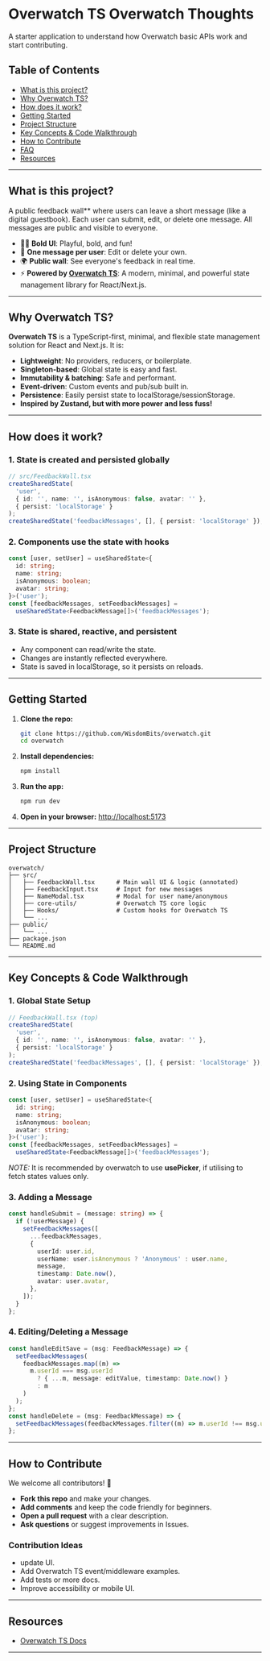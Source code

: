 # Overwatch TS  Overwatch Thoughts

A starter application to understand how Overwatch basic APIs work and start contributing.

## Table of Contents

- [What is this project?](#what-is-this-project)
- [Why Overwatch TS?](#why-overwatch-ts)
- [How does it work?](#how-does-it-work)
- [Getting Started](#getting-started)
- [Project Structure](#project-structure)
- [Key Concepts & Code Walkthrough](#key-concepts--code-walkthrough)
- [How to Contribute](#how-to-contribute)
- [FAQ](#faq)
- [Resources](#resources)

---

## What is this project?

A public feedback wall** where users can leave a short message (like a digital guestbook). Each user can submit, edit, or delete one message. All messages are public and visible to everyone.

- 🦸‍♂️ **Bold UI**: Playful, bold, and fun!
- 📝 **One message per user**: Edit or delete your own.
- 🌍 **Public wall**: See everyone's feedback in real time.
- ⚡️ **Powered by [Overwatch TS](https://docs.overwatchts.in/docs)**: A modern, minimal, and powerful state management library for React/Next.js.

---

## Why Overwatch TS?

**Overwatch TS** is a TypeScript-first, minimal, and flexible state management solution for React and Next.js. It is:

- **Lightweight**: No providers, reducers, or boilerplate.
- **Singleton-based**: Global state is easy and fast.
- **Immutability & batching**: Safe and performant.
- **Event-driven**: Custom events and pub/sub built in.
- **Persistence**: Easily persist state to localStorage/sessionStorage.
- **Inspired by Zustand, but with more power and less fuss!**

---

## How does it work?

### 1. **State is created and persisted globally**

```ts
// src/FeedbackWall.tsx
createSharedState(
  'user',
  { id: '', name: '', isAnonymous: false, avatar: '' },
  { persist: 'localStorage' }
);
createSharedState('feedbackMessages', [], { persist: 'localStorage' });
```

### 2. **Components use the state with hooks**

```ts
const [user, setUser] = useSharedState<{
  id: string;
  name: string;
  isAnonymous: boolean;
  avatar: string;
}>('user');
const [feedbackMessages, setFeedbackMessages] =
  useSharedState<FeedbackMessage[]>('feedbackMessages');
```

### 3. **State is shared, reactive, and persistent**

- Any component can read/write the state.
- Changes are instantly reflected everywhere.
- State is saved in localStorage, so it persists on reloads.

---

## Getting Started

1. **Clone the repo:**
   ```sh
   git clone https://github.com/WisdomBits/overwatch.git
   cd overwatch
   ```
2. **Install dependencies:**
   ```sh
   npm install
   ```
3. **Run the app:**
   ```sh
   npm run dev
   ```
4. **Open in your browser:**
   [http://localhost:5173](http://localhost:5173)

---

## Project Structure

```
overwatch/
├── src/
│   ├── FeedbackWall.tsx      # Main wall UI & logic (annotated)
│   ├── FeedbackInput.tsx     # Input for new messages
│   ├── NameModal.tsx         # Modal for user name/anonymous
│   ├── core-utils/           # Overwatch TS core logic
│   ├── Hooks/                # Custom hooks for Overwatch TS
│   └── ...
├── public/
│   └── ...
├── package.json
└── README.md
```

---

## Key Concepts & Code Walkthrough

### 1. **Global State Setup**

```ts
// FeedbackWall.tsx (top)
createSharedState(
  'user',
  { id: '', name: '', isAnonymous: false, avatar: '' },
  { persist: 'localStorage' }
);
createSharedState('feedbackMessages', [], { persist: 'localStorage' });
```

### 2. **Using State in Components**

```ts
const [user, setUser] = useSharedState<{
  id: string;
  name: string;
  isAnonymous: boolean;
  avatar: string;
}>('user');
const [feedbackMessages, setFeedbackMessages] =
  useSharedState<FeedbackMessage[]>('feedbackMessages');
```

*NOTE:* It is recommended by overwatch to use **usePicker**, if utilising to fetch states values only.

### 3. **Adding a Message**

```ts
const handleSubmit = (message: string) => {
  if (!userMessage) {
    setFeedbackMessages([
      ...feedbackMessages,
      {
        userId: user.id,
        userName: user.isAnonymous ? 'Anonymous' : user.name,
        message,
        timestamp: Date.now(),
        avatar: user.avatar,
      },
    ]);
  }
};
```

### 4. **Editing/Deleting a Message**

```ts
const handleEditSave = (msg: FeedbackMessage) => {
  setFeedbackMessages(
    feedbackMessages.map((m) =>
      m.userId === msg.userId
        ? { ...m, message: editValue, timestamp: Date.now() }
        : m
    )
  );
};
const handleDelete = (msg: FeedbackMessage) => {
  setFeedbackMessages(feedbackMessages.filter((m) => m.userId !== msg.userId));
};
```
---

## How to Contribute

We welcome all contributors! 🚀

- **Fork this repo** and make your changes.
- **Add comments** and keep the code friendly for beginners.
- **Open a pull request** with a clear description.
- **Ask questions** or suggest improvements in Issues.

### Contribution Ideas

- update UI.
- Add Overwatch TS event/middleware examples.
- Add tests or more docs.
- Improve accessibility or mobile UI.
---

## Resources

- [Overwatch TS Docs](https://docs.overwatchts.in/docs)

---
